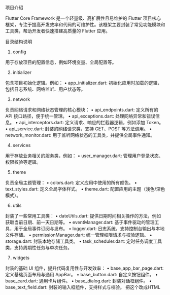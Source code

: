 项目介绍

Flutter Core Framework 是一个轻量级、高扩展性且易维护的 Flutter 项目核心框架，专注于提高开发效率和代码的可维护性。该框架主要封装了常见功能模块和工具类，帮助开发者快速搭建高质量的 Flutter 应用。

目录结构说明

1. config

用于存放项目的配置信息，例如环境变量、全局配置等。

2. initializer

包含项目初始化逻辑。例如：
	•	app_initializer.dart: 初始化应用时加载的逻辑，包括日志系统、网络监听、用户状态等。

3. network

负责网络请求和网络状态管理的核心模块：
	•	api_endpoints.dart: 定义所有的 API 接口路径，便于统一管理。
	•	api_exceptions.dart: 处理网络异常和错误信息。
	•	api_interceptors.dart: 定义请求、响应的拦截器逻辑，例如添加 Token。
	•	api_service.dart: 封装的网络请求类，支持 GET、POST 等方法调用。
	•	network_monitor.dart: 用于监听网络状态的工具类，并提供全局事件通知。

4. services

用于存放业务相关的服务类，例如：
	•	user_manager.dart: 管理用户登录状态、权限校验等逻辑。

5. theme

负责全局主题管理：
	•	colors.dart: 定义应用中使用的所有颜色。
	•	text_styles.dart: 定义全局字体样式。
	•	theme.dart: 配置应用的主题（浅色/深色模式）。

6. utils

封装了一些常用工具类：
	•	dateUtils.dart: 提供日期时间相关操作的方法，例如获取当前日期、前一天日期等。
	•	eventManager.dart: 基于事件驱动的管理工具，用于全局事件订阅与发布。
	•	logger.dart: 日志系统，支持控制台输出与本地文件存储。
	•	permissionManager.dart: 统一管理权限请求与校验逻辑。
	•	storage.dart: 封装本地存储工具类。
	•	task_scheduler.dart: 定时任务调度工具类，支持周期性任务与单次任务。

7. widgets

封装的基础 UI 组件，提升代码复用性与开发效率：
	•	base_app_bar_page.dart: 定义基础页面布局与通用 AppBar。
	•	base_button.dart: 自定义按钮组件。
	•	base_card.dart: 通用卡片组件。
	•	base_dialog.dart: 封装对话框组件。
	•	base_text_field.dart: 封装的输入框组件，支持样式与校验。
 把这个改成HTML
